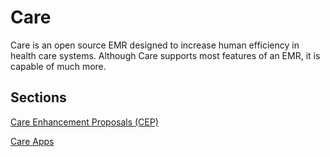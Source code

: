 # Care  

Care is an open source EMR designed to increase human efficiency in health care systems.
Although Care supports most features of an EMR, it is capable of much more.

## Sections

[Care Enhancement Proposals (CEP)](/docs/care/CEP/)

[Care Apps](/docs/care/apps/)
